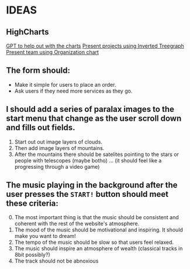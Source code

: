 # IDEAS

## HighCharts
[GPT to help out with the charts](https://www.highcharts.com/chat/gpt/)
[Present projects using Inverted Treegraph](https://www.highcharts.com/demo/highcharts/treegraph-inverted)
[Present team using Organization chart](https://www.highcharts.com/demo/highcharts/organization-chart)

## The form should:
- Make it simple for users to place an order.
- Ask users if they need more services as they go.

## I should add a series of paralax images to the start menu that change as the user scroll down and fills out fields.
  1. Start out out image layers of clouds.
  2. Then add image layers of mountains.
  3. After the mountains there should be satelites pointing to the stars or people with telescopes (maybe botho) ... (it should feel like a progressing through a video game)

## The music playing in the background after the user presses the `START!` button should meet these criteria:
  0. The most important thing is that the music should be consistent and coherent with the rest of the website's atmosphere.
  1. The mood of the music should be motivational and inspiring. It should make you want to dream!
  2. The tempo of the music should be slow so that users feel relaxed.
  3. The music should inspire an atmosphere of wealth (classical tracks in 8bit possibly?)
  4. The track should not be abnoxious
  